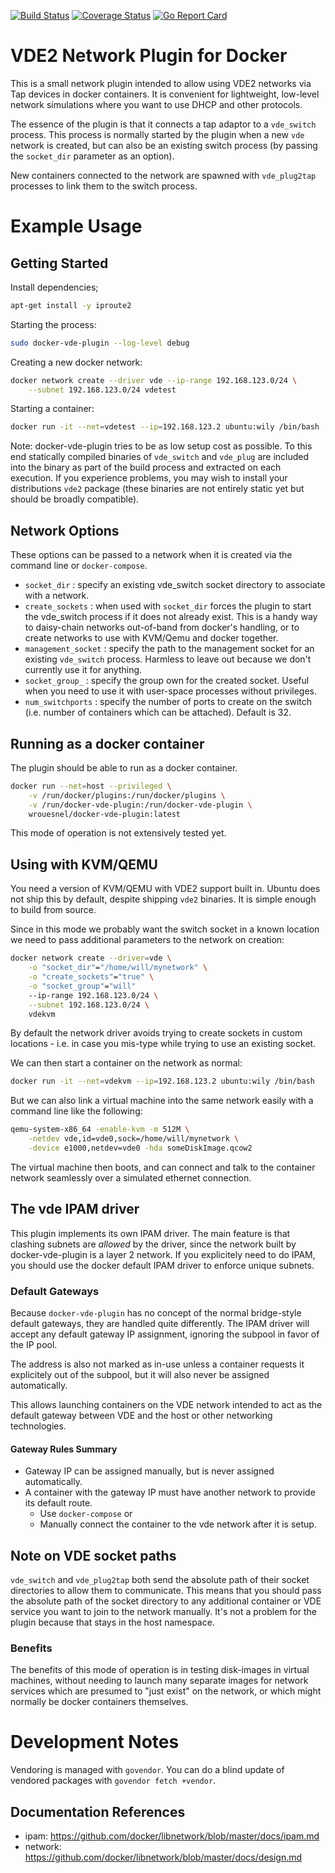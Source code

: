 [![Build Status](https://travis-ci.org/wrouesnel/docker-vde-plugin.svg?branch=master)](https://travis-ci.org/wrouesnel/docker-vde-plugin)
[![Coverage Status](https://coveralls.io/repos/github/wrouesnel/docker-vde-plugin/badge.svg?branch=master)](https://coveralls.io/github/wrouesnel/docker-vde-plugin?branch=master)
[![Go Report Card](https://goreportcard.com/badge/github.com/wrouesnel/docker-vde-plugin)](https://goreportcard.com/report/github.com/wrouesnel/docker-vde-plugin)

# VDE2 Network Plugin for Docker
This is a small network plugin intended to allow using VDE2 networks via Tap
devices in docker containers. It is convenient for lightweight, low-level
network simulations where you want to use DHCP and other protocols.

The essence of the plugin is that it connects a tap adaptor to a `vde_switch`
process. This process is normally started by the plugin when a new
`vde` network is created, but can also be an existing switch process
(by passing the `socket_dir` parameter as an option).

New containers connected to the network are spawned with `vde_plug2tap`
processes to link them to the switch process.

# Example Usage

## Getting Started
Install dependencies;
```bash
apt-get install -y iproute2
```

Starting the process:
```bash
sudo docker-vde-plugin --log-level debug
```

Creating a new docker network:
```bash
docker network create --driver vde --ip-range 192.168.123.0/24 \
    --subnet 192.168.123.0/24 vdetest
```

Starting a container:
```bash
docker run -it --net=vdetest --ip=192.168.123.2 ubuntu:wily /bin/bash
```

Note: docker-vde-plugin tries to be as low setup cost as possible. To this end
statically compiled binaries of `vde_switch` and `vde_plug` are included into
the binary as part of the build process and extracted on each execution. If you
experience problems, you may wish to install your distributions `vde2` package
(these binaries are not entirely static yet but should be broadly compatible).

## Network Options
These options can be passed to a network when it is created via
the command line or `docker-compose`.

* `socket_dir` : specify an existing vde_switch socket directory to
  associate with a network.
* `create_sockets` : when used with `socket_dir` forces the plugin to
  start the vde_switch process if it does not already exist. This is a
  handy way to daisy-chain networks out-of-band from docker's handling,
  or to create networks to use with KVM/Qemu and docker together.
* `management_socket` : specify the path to the management socket for
  an existing `vde_switch` process. Harmless to leave out because we
  don't currently use it for anything.
* `socket_group_` : specify the group own for the created socket. Useful
  when you need to use it with user-space processes without privileges.
* `num_switchports` : specify the number of ports to create on the switch
  (i.e. number of containers which can be attached). Default is 32.

## Running as a docker container
The plugin should be able to run as a docker container.

```bash
docker run --net=host --privileged \
    -v /run/docker/plugins:/run/docker/plugins \
    -v /run/docker-vde-plugin:/run/docker-vde-plugin \
    wrouesnel/docker-vde-plugin:latest
```

This mode of operation is not extensively tested yet.

## Using with KVM/QEMU
You need a version of KVM/QEMU with VDE2 support built in. Ubuntu does
not ship this by default, despite shipping `vde2` binaries. It is simple
enough to build from source.

Since in this mode we probably want the switch socket in a known location
we need to pass additional parameters to the network on creation:

```bash
docker network create --driver=vde \
    -o "socket_dir"="/home/will/mynetwork" \
    -o "create_sockets"="true" \
    -o "socket_group"="will"
    --ip-range 192.168.123.0/24 \
    --subnet 192.168.123.0/24 \
    vdekvm
```

By default the network driver avoids trying to create sockets in custom
locations - i.e. in case you mis-type while trying to use an existing
socket.

We can then start a container on the network as normal:
```bash
docker run -it --net=vdekvm --ip=192.168.123.2 ubuntu:wily /bin/bash
```

But we can also link a virtual machine into the same network easily
with a command line like the following:
```bash
qemu-system-x86_64 -enable-kvm -m 512M \
    -netdev vde,id=vde0,sock=/home/will/mynetwork \
    -device e1000,netdev=vde0 -hda someDiskImage.qcow2
```

The virtual machine then boots, and can connect and talk to the
container network seamlessly over a simulated ethernet connection.

## The vde IPAM driver
This plugin implements its own IPAM driver. The main feature is that clashing
subnets are *allowed* by the driver, since the network built by 
docker-vde-plugin is a layer 2 network. If you explicitely need to do IPAM,
you should use the docker default IPAM driver to enforce unique subnets.

### Default Gateways
Because `docker-vde-plugin` has no concept of the normal bridge-style default
gateways, they are handled quite differently. The IPAM driver will accept any
default gateway IP assignment, ignoring the subpool in favor of the IP pool.

The address is also not marked as in-use unless a container requests it
explicitely out of the subpool, but it will also never be assigned 
automatically.

This allows launching containers on the VDE network intended to act as the
default gateway between VDE and the host or other networking technologies.

#### Gateway Rules Summary
* Gateway IP can be assigned manually, but is never assigned automatically.
* A container with the gateway IP must have another network to provide its
  default route.
  * Use `docker-compose` or
  * Manually connect the container to the vde network after it is setup.

## Note on VDE socket paths
`vde_switch` and `vde_plug2tap` both send the absolute path of their socket
directories to allow them to communicate. This means that you should pass the
absolute path of the socket directory to any additional container or VDE service
you want to join to the network manually. It's not a problem for the plugin 
because that stays in the host namespace.

### Benefits
The benefits of this mode of operation is in testing disk-images in
virtual machines, without needing to launch many separate images for
network services which are presumed to "just exist" on the network, or
which might normally be docker containers themselves.

# Development Notes
Vendoring is managed with `govendor`. You can do a blind update of vendored
packages with `govendor fetch +vendor`.

## Documentation References
* ipam: https://github.com/docker/libnetwork/blob/master/docs/ipam.md
* network: https://github.com/docker/libnetwork/blob/master/docs/design.md
